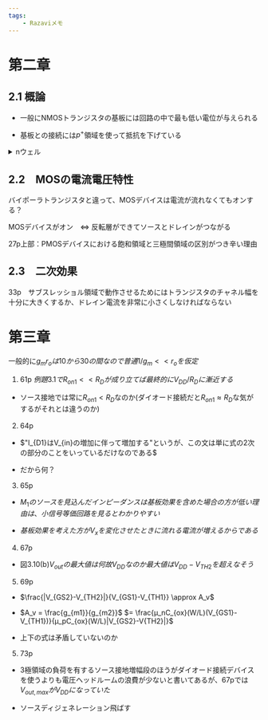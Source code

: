 ```yaml
---
tags:
    - Razaviメモ
---
```


# 第二章
## 2.1 概論
* 一般にNMOSトランジスタの基板には回路の中で最も低い電位が与えられる

* 基板との接続には$p^+$領域を使って抵抗を下げている

<details>
PMOSデバイスはnウェルの中に作られる。通常、nウェルは最も高い電源電位に接続される。
<summary>
nウェル
</summary>
</details>

## 2.2　MOSの電流電圧特性
バイポーラトランジスタと違って、MOSデバイスは電流が流れなくてもオンする？

MOSデバイスがオン　<=> 反転層ができてソースとドレインがつながる

27p上部：PMOSデバイスにおける飽和領域と三極間領域の区別がつき辛い理由

## 2.3　二次効果
33p　サブスレッショル領域で動作させるためにはトランジスタのチャネル幅を十分に大きくするか、ドレイン電流を非常に小さくしなければならない

# 第三章

一般的に$g_mr_oは10から30の間なので普通1/g_m << r_oを仮定$

1. 61p
$例題3.1でR_{on1} << R_{D}が成り立てば最終的にV_{DD}/R_{D}に漸近する$

* ソース接地では常に$R_{on1} < R_{D}$なのか(ダイオード接続だと$R_{on1} \approx R_{D}$な気がするがそれとは違うのか)

2. 64p　
* $"I_{D1}はV_{in}の増加に伴って増加する"というが、この文は単に式の2次の部分のことをいっているだけなのである$

* だから何？

3. 65p
* $M_1のソースを見込んだインピーダンスは基板効果を含めた場合の方が低い理由は、小信号等価回路を見るとわかりやすい$

* $基板効果を考えた方がV_xを変化させたときに流れる電流が増えるからである$


4. 67p
* 図3.10(b)$V_{out}の最大値は何故V_{DD}なのか最大値はV_{DD}-V_{TH2}を超えなそう$

5. 69p
* $\frac{|V_{GS2}-V_{TH2}|}{V_{GS1}-V_{TH1}} \approx A_v$
* $A_v = \frac{g_{m1}}{g_{m2}}$
       $= \frac{μ_nC_{ox}(W/L)(V_{GS1}-V_{TH1})}{μ_pC_{ox}(W/L)|V_{GS2}-V{TH2}|}$

* 上下の式は矛盾していないのか

5. 73p 
* 3極領域の負荷を有するソース接地増幅段のほうがダイオード接続デバイスを使うよりも電圧ヘッドルームの浪費が少ないと書いてあるが、67pでは$V_{out,max}がV_{DD}になっていた$

* ソースディジェネレーション飛ばす

